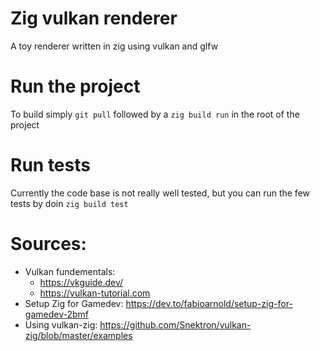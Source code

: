 # Zig vulkan renderer

A toy renderer written in zig using vulkan and glfw

# Run the project

To build simply ``git pull`` followed by a ``zig build run`` in the root of the project

# Run tests 

Currently the code base is not really well tested, but you can run the few tests by doin ``zig build test``

# Sources:

* Vulkan fundementals: 
  * https://vkguide.dev/
  * https://vulkan-tutorial.com
* Setup Zig for Gamedev: https://dev.to/fabioarnold/setup-zig-for-gamedev-2bmf 
* Using vulkan-zig: https://github.com/Snektron/vulkan-zig/blob/master/examples
